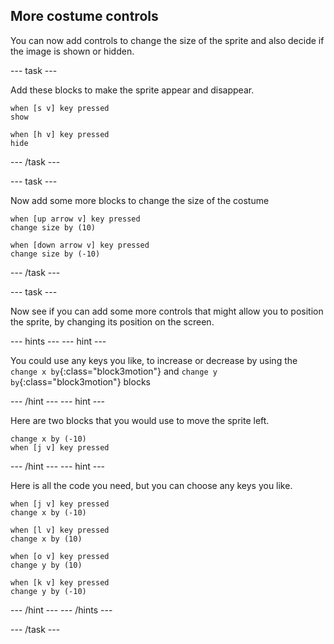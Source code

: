 ## More costume controls

You can now add controls to change the size of the sprite and also decide if the image is shown or hidden.

--- task ---

Add these blocks to make the sprite appear and disappear.

~~~blocks3
when [s v] key pressed
show

when [h v] key pressed
hide
~~~

--- /task ---

--- task ---

Now add some more blocks to change the size of the costume

~~~blocks3
when [up arrow v] key pressed
change size by (10)

when [down arrow v] key pressed
change size by (-10)
~~~

--- /task ---

--- task ---

Now see if you can add some more controls that might allow you to position the sprite, by changing its position on the screen.

--- hints --- --- hint ---

You could use any keys you like, to increase or decrease by using the `change x by`{:class="block3motion"} and `change y by`{:class="block3motion"} blocks

--- /hint --- --- hint ---

Here are two blocks that you would use to move the sprite left.

~~~blocks3
change x by (-10)
when [j v] key pressed
~~~

--- /hint --- --- hint ---

Here is all the code you need, but you can choose any keys you like.

~~~blocks3
when [j v] key pressed
change x by (-10)

when [l v] key pressed
change x by (10)

when [o v] key pressed
change y by (10)

when [k v] key pressed
change y by (-10)
~~~

--- /hint --- --- /hints ---



--- /task ---



